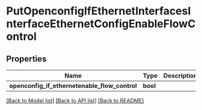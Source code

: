 # PutOpenconfigIfEthernetInterfacesInterfaceEthernetConfigEnableFlowControl

## Properties
Name | Type | Description | Notes
------------ | ------------- | ------------- | -------------
**openconfig_if_ethernetenable_flow_control** | **bool** |  | [optional] 

[[Back to Model list]](../README.md#documentation-for-models) [[Back to API list]](../README.md#documentation-for-api-endpoints) [[Back to README]](../README.md)


